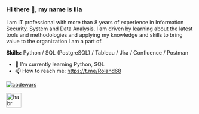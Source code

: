 ### Hi there 👋, my name is Ilia
I am IT professional with more than 8 years of experience in Information Security, System and Data Analysis. 
I am driven by learning about the latest tools and methodologies and applying my knowledge and skills to bring value to the organization I am a part of.

**Skills:** Python / SQL (PostgreSQL) / Tableau / Jira / Confluence / Postman

- 🌱 I’m currently learning Python, SQL 
- 📫 How to reach me: https://t.me/Roland68 

[![codewars](https://www.codewars.com/users/duketmb/badges/small)](https://www.codewars.com/users/duketmb)

[<img src='https://cdn.jsdelivr.net/npm/simple-icons@3.0.1/icons/habr.svg' alt='habr' height='40'>](https://career.habr.com/duketmb)  





<!--
**duketmb/duketmb** is a ✨ _special_ ✨ repository because its `README.md` (this file) appears on your GitHub profile.

Here are some ideas to get you started:

- 🔭 I’m currently working on ...
- 🌱 I’m currently learning ...
- 👯 I’m looking to collaborate on ...
- 🤔 I’m looking for help with ...
- 💬 Ask me about ...
- 📫 How to reach me: ...
- 😄 Pronouns: ...
- ⚡ Fun fact: ...
-->
